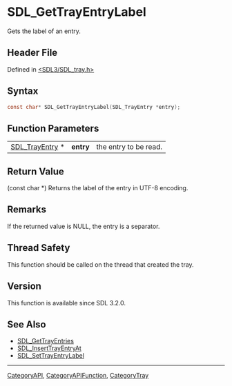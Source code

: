 # SDL_GetTrayEntryLabel

Gets the label of an entry.

## Header File

Defined in [<SDL3/SDL_tray.h>](https://github.com/libsdl-org/SDL/blob/main/include/SDL3/SDL_tray.h)

## Syntax

```c
const char* SDL_GetTrayEntryLabel(SDL_TrayEntry *entry);
```

## Function Parameters

|                                  |           |                       |
| -------------------------------- | --------- | --------------------- |
| [SDL_TrayEntry](SDL_TrayEntry) * | **entry** | the entry to be read. |

## Return Value

(const char *) Returns the label of the entry in UTF-8 encoding.

## Remarks

If the returned value is NULL, the entry is a separator.

## Thread Safety

This function should be called on the thread that created the tray.

## Version

This function is available since SDL 3.2.0.

## See Also

- [SDL_GetTrayEntries](SDL_GetTrayEntries)
- [SDL_InsertTrayEntryAt](SDL_InsertTrayEntryAt)
- [SDL_SetTrayEntryLabel](SDL_SetTrayEntryLabel)






----
[CategoryAPI](CategoryAPI), [CategoryAPIFunction](CategoryAPIFunction), [CategoryTray](CategoryTray)

